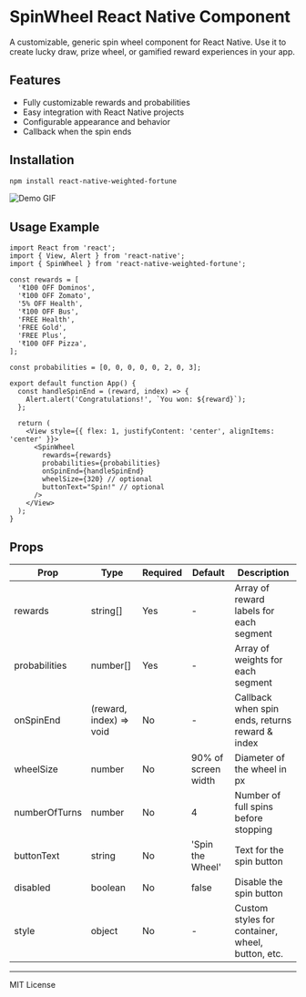 # SpinWheel React Native Component

A customizable, generic spin wheel component for React Native. Use it to create lucky draw, prize wheel, or gamified reward experiences in your app.

## Features
- Fully customizable rewards and probabilities
- Easy integration with React Native projects
- Configurable appearance and behavior
- Callback when the spin ends

## Installation

```sh
npm install react-native-weighted-fortune
```

![Demo GIF](https://github.com/Charu1611/Wheel-of-fortune/raw/main/assets/demo.gif)

## Usage Example

```tsx
import React from 'react';
import { View, Alert } from 'react-native';
import { SpinWheel } from 'react-native-weighted-fortune';

const rewards = [
  '₹100 OFF Dominos',
  '₹100 OFF Zomato',
  '5% OFF Health',
  '₹100 OFF Bus',
  'FREE Health',
  'FREE Gold',
  'FREE Plus',
  '₹100 OFF Pizza',
];

const probabilities = [0, 0, 0, 0, 0, 2, 0, 3];

export default function App() {
  const handleSpinEnd = (reward, index) => {
    Alert.alert('Congratulations!', `You won: ${reward}`);
  };

  return (
    <View style={{ flex: 1, justifyContent: 'center', alignItems: 'center' }}>
      <SpinWheel
        rewards={rewards}
        probabilities={probabilities}
        onSpinEnd={handleSpinEnd}
        wheelSize={320} // optional
        buttonText="Spin!" // optional
      />
    </View>
  );
}
```

## Props

| Prop           | Type                       | Required | Default             | Description                                      |
|----------------|----------------------------|----------|---------------------|--------------------------------------------------|
| rewards        | string[]                   | Yes      | -                   | Array of reward labels for each segment          |
| probabilities  | number[]                   | Yes      | -                   | Array of weights for each segment                |
| onSpinEnd      | (reward, index) => void    | No       | -                   | Callback when spin ends, returns reward & index  |
| wheelSize      | number                     | No       | 90% of screen width | Diameter of the wheel in px                      |
| numberOfTurns  | number                     | No       | 4                   | Number of full spins before stopping             |
| buttonText     | string                     | No       | 'Spin the Wheel'    | Text for the spin button                         |
| disabled       | boolean                    | No       | false               | Disable the spin button                          |
| style          | object                     | No       | -                   | Custom styles for container, wheel, button, etc. |

---

MIT License
